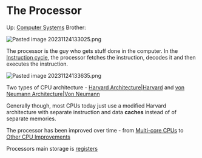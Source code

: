 # The Processor

Up: [Computer Systems](computer_systems)
Brother:

![Pasted image 20231124133025.png](pasted_image_20231124133025.png)

The processor is the guy who gets stuff done in the computer. In the [Instruction cycle](instruction_cycle), the processor fetches the instruction, decodes it and then executes the instruction.

![Pasted image 20231124133635.png](pasted_image_20231124133635.png)

Two types of CPU architecture - [Harvard Architecture|Harvard](harvard_architecture|harvard) and [von Neumann Architecture|Von Neumann](von_neumann_architecture|von_neumann)

Generally though, most CPUs today just use a modified Harvard architecture with separate instruction and data **caches** instead of of separate memories.

The processor has been improved over time - from [Multi-core CPUs](multi-core_cpus) to [Other CPU Improvements](other_cpu_improvements)

Processors main storage is [registers](registers)